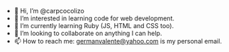 - 👋 Hi, I’m @carpcocolizo
- 👀 I’m interested in learning code for web development.
- 🌱 I’m currently learning Ruby (JS, HTML and CSS too).
- 💞️ I’m looking to collaborate on anything I can help.
- 📫 How to reach me: germanvalente@yahoo.com is my personal email.

<!---
carpcocolizo/carpcocolizo is a ✨ special ✨ repository because its `README.md` (this file) appears on your GitHub profile.
You can click the Preview link to take a look at your changes.
--->

